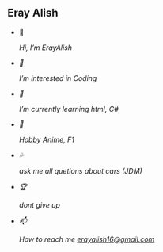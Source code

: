 ## Eray Alish



- 👋 <p><i>Hi, I’m ErayAlish<p><i>
- 👀 <p><i>I’m interested in Coding<p><i>
- 🌱 <p><i>I’m currently learning html, C#<p><i>
- 💯 <p><i>Hobby Anime, F1<p><i>
- 💦 <p><i>ask me all quetions about cars (JDM)<p><i>
- 🏆 <p><i>dont give up<p><i>
- 📫 <p><i>How to reach me erayalish16@gmail.com<p><i>


<!---
ErayAlish/ErayAlish is a ✨ special ✨ repository because its `README.md` (this file) appears on your GitHub profile.
You can click the Preview link to take a look at your changes.
--->
